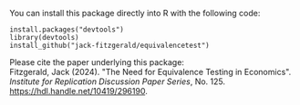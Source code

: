 You can install this package directly into R with the following code:
```
install.packages("devtools")
library(devtools)
install_github("jack-fitzgerald/equivalencetest")
```

Please cite the paper underlying this package: <br/>
Fitzgerald, Jack (2024). "The Need for Equivalence Testing in Economics". <i>Institute for Replication Discussion Paper Series</i>, No. 125. https://hdl.handle.net/10419/296190.
